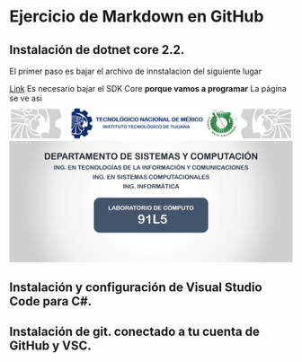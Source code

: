 # Ejercicio de Markdown en GitHub

## Instalación de dotnet core 2.2.

El primer paso es bajar el archivo de innstalacion del siguiente lugar

[Link](https://dotnet.microsoft.com/download)
Es necesario bajar el SDK Core  **porque vamos a programar**
La página se ve asi
![Sitio web](../imgs/aa.png)
## Instalación y configuración de Visual Studio Code para C#.
## Instalación de git. conectado a tu cuenta de GitHub y VSC.